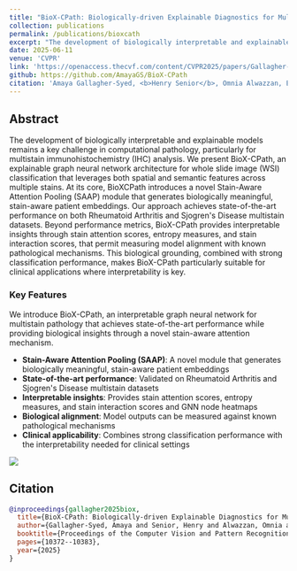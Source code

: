 ```yaml
---
title: "BioX-CPath: Biologically-driven Explainable Diagnostics for Multistain IHC Computational Pathology"
collection: publications
permalink: /publications/bioxcath
excerpt: "The development of biologically interpretable and explainable models remains a key challenge in computational pathology, particularly for multistain immunohistochemistry (IHC) analysis. We present BioX-CPath, an explainable graph neural network architecture for whole slide image (WSI) classification that leverages both spatial and semantic features across multiple stains. At its core, BioXCPath introduces a novel Stain-Aware Attention Pooling (SAAP) module that generates biologically meaningful, stain-aware patient embeddings. Our approach achieves state-of-the-art performance on both Rheumatoid Arthritis and Sjogren's Disease multistain datasets. Beyond performance metrics, BioX-CPath provides interpretable insights through stain attention scores, entropy measures, and stain interaction scores, that permit measuring model alignment with known pathological mechanisms. This biological grounding, combined with strong classification performance, makes BioX-CPath particularly suitable for clinical applications where interpretability is key. Source code and documentation can be found at: https://github.com/AmayaGS/BioX-CPath."
date: 2025-06-11
venue: 'CVPR'
link: 'https://openaccess.thecvf.com/content/CVPR2025/papers/Gallagher-Syed_BioX-CPath_Biologically-driven_Explainable_Diagnostics_for_Multistain_IHC_Computational_Pathology_CVPR_2025_paper.pdf'
github: https://github.com/AmayaGS/BioX-CPath
citation: 'Amaya Gallagher-Syed, <b>Henry Senior</b>, Omnia Alwazzan, Elena Pontarini, Michele Bombardieri, Costantino Pitzalis, Myles J. Lewis, Michael R. Barnes, Luca Rossi, Gregory Slabaugh; Proceedings of the IEEE/CVF Conference on Computer Vision and Pattern Recognition (CVPR), 2025, pp. 10372-10383'
---
```


## Abstract
The development of biologically interpretable and explainable models remains a key challenge in computational pathology, particularly for multistain immunohistochemistry (IHC) analysis. We present BioX-CPath, an explainable graph neural network architecture for whole slide image (WSI) classification that leverages both spatial and semantic features across multiple stains. At its core, BioXCPath introduces a novel Stain-Aware Attention Pooling (SAAP) module that generates biologically meaningful, stain-aware patient embeddings. Our approach achieves state-of-the-art performance on both Rheumatoid Arthritis and Sjogren's Disease multistain datasets. Beyond performance metrics, BioX-CPath provides interpretable insights through stain attention scores, entropy measures, and stain interaction scores, that permit measuring model alignment with known pathological mechanisms. This biological grounding, combined with strong classification performance, makes BioX-CPath particularly suitable for clinical applications where interpretability is key.

### Key Features
We introduce BioX-CPath, an interpretable graph neural network for multistain pathology that achieves state-of-the-art performance while providing biological insights through a novel stain-aware attention mechanism.

- **Stain-Aware Attention Pooling (SAAP)**: A novel module that generates biologically meaningful, stain-aware patient embeddings
- **State-of-the-art performance**: Validated on Rheumatoid Arthritis and Sjogren's Disease multistain datasets
- **Interpretable insights**: Provides stain attention scores, entropy measures, and stain interaction scores and GNN node heatmaps
- **Biological alignment**: Model outputs can be measured against known pathological mechanisms
- **Clinical applicability**: Combines strong classification performance with the interpretability needed for clinical settings

![](https://github.com/AmayaGS/BioX-CPath/blob/main/figures/pipeline_final.png)


## Citation

```bibtex
@inproceedings{gallagher2025biox,
  title={BioX-CPath: Biologically-driven Explainable Diagnostics for Multistain IHC Computational Pathology},
  author={Gallagher-Syed, Amaya and Senior, Henry and Alwazzan, Omnia and Pontarini, Elena and Bombardieri, Michele and Pitzalis, Costantino and Lewis, Myles J and Barnes, Michael R and Rossi, Luca and Slabaugh, Gregory},
  booktitle={Proceedings of the Computer Vision and Pattern Recognition Conference},
  pages={10372--10383},
  year={2025}
}
```


